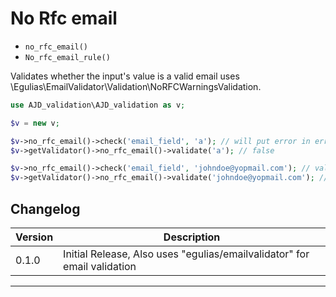 # No Rfc email

- `no_rfc_email()`
- `No_rfc_email_rule()`


Validates whether the input's value is a valid email uses \Egulias\EmailValidator\Validation\NoRFCWarningsValidation.


```php
use AJD_validation\AJD_validation as v;

$v = new v;

$v->no_rfc_email()->check('email_field', 'a'); // will put error in error bag
$v->getValidator()->no_rfc_email()->validate('a'); // false

$v->no_rfc_email()->check('email_field', 'johndoe@yopmail.com'); // validation passes
$v->getValidator()->no_rfc_email()->validate('johndoe@yopmail.com'); // true

```

## Changelog

Version | Description
--------|-------------
  0.1.0 | Initial Release, Also uses "egulias/emailvalidator" for email validation

***
